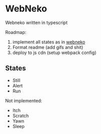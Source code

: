 # WebNeko

Webneko written in typescript

Roadmap:
1. implement all states as in [webneko](https://webneko.net/)
2. Format readme (add gifs and shit)
3. deploy to js cdn (setup webpack config)

## States
* Still
* Alert
* Run

Not implemented:
* Itch
* Scratch
* Yawn
* Sleep
